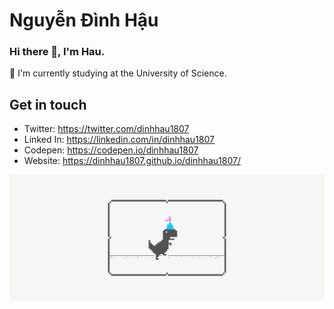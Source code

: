 # Nguyễn Đình Hậu
### Hi there 👋, I'm Hau. 

🏫 I'm currently studying at the University of Science.

## Get in touch
- Twitter: https://twitter.com/dinhhau1807
- Linked In: https://linkedin.com/in/dinhhau1807
- Codepen: https://codepen.io/dinhhau1807
- Website: https://dinhhau1807.github.io/dinhhau1807/

![Hi, I'm Hau](https://raw.githubusercontent.com/dinhhau1807/dinhhau1807/master/dino.gif)

<!--
**dinhhau1807/dinhhau1807** is a ✨ _special_ ✨ repository because its `README.md` (this file) appears on your GitHub profile.

Here are some ideas to get you started:

- 🔭 I’m currently working on ...
- 🌱 I’m currently learning ...
- 👯 I’m looking to collaborate on ...
- 🤔 I’m looking for help with ...
- 💬 Ask me about ...
- 📫 How to reach me: ...
- 😄 Pronouns: ...
- ⚡ Fun fact: ...
-->
